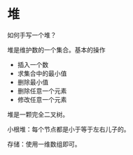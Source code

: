 # 堆

如何手写一个堆？

堆是维护数的一个集合。基本的操作

+ 插入一个数
+ 求集合中的最小值
+ 删除最小值
+ 删除任意一个元素
+ 修改任意一个元素

堆是一颗完全二叉树。

小根堆：每个节点都是小于等于左右儿子的。

存储：使用一维数组即可。

 